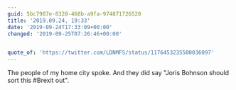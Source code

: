 ```yaml
---
guid: 5bc7987e-8328-468b-a9fa-974871726520
title: '2019.09.24, 19:33'
date: '2019-09-24T17:33:09+00:00'
changed: '2019-09-25T07:26:46+00:00'


quote_of: 'https://twitter.com/LDNMFS/status/1176453235500036097'
---
```


The people of my home city spoke. And they did say "Joris Bohnson should sort this #Brexit out".
